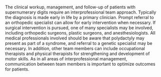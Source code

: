 The clinical workup, management, and follow-up of patients with supernumerary digits require an interprofessional team approach. Typically the diagnosis is made early in life by a primary clinician. Prompt referral to an orthopedic specialist can allow for early intervention when necessary. If surgical intervention is pursued, one of many specialists may be involved, including orthopedic surgeons, plastic surgeons, and anesthesiologists. All medical professionals involved should be aware that polydactyly may present as part of a syndrome, and referral to a genetic specialist may be necessary. In addition, other team members can include occupational therapists and physical therapists for strengthening and development of motor skills. As in all areas of interprofessional management, communication between team members is important to optimize outcomes for patients.
